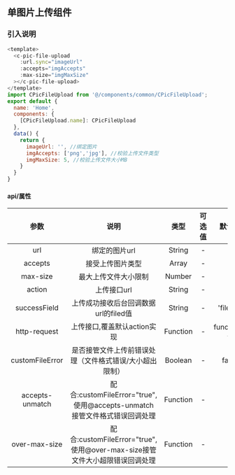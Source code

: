 ## 单图片上传组件

### 引入说明

```javascript
<template>
  <c-pic-file-upload
    :url.sync="imageUrl"
    :accepts="imgAccepts"
    :max-size="imgMaxSize"
  ></c-pic-file-upload>
</template>
import CPicFileUpload from '@/components/common/CPicFileUpload';
export default {
  name: 'Home',
  components: {
    [CPicFileUpload.name]: CPicFileUpload
  },
  data() {
    return {
      imageUrl: '', //绑定图片
      imgAccepts: ['png','jpg'], //校验上传文件类型
      imgMaxSize: 5, //校验上传文件大小MB
    }
  }
}
```

#### api/属性

|参数|说明|类型|可选值|默认值|
|:-:|:-:|:-:|:-:|:-:|
|url|绑定的图片url|String|-|-|
|accepts|接受上传图片类型|Array|-|[]|
|max-size|最大上传文件大小限制|Number|-|0|
|action|上传接口url|String|-|''|
|successField|上传成功接收后台回调数据url的filed值|String|-|'fileUrl'|
|http-request|上传接口,覆盖默认action实现|Function|-|function(){}|
|customFileError|是否接管文件上传前错误处理（文件格式错误/大小超出限制）|Boolean|-|false|
|accepts-unmatch|配合:customFileError="true",使用@accepts-unmatch接管文件格式错误回调处理|Function|-|-|
|over-max-size|配合:customFileError="true",使用@over-max-size接管文件大小超限错误回调处理|Function|-|-|
